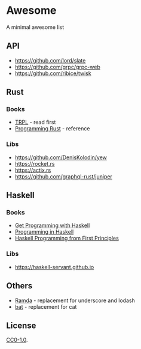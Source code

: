 # Awesome
A minimal awesome list

## API

- https://github.com/lord/slate
- https://github.com/grpc/grpc-web
- https://github.com/ribice/twisk

## Rust

### Books

- [TRPL](https://doc.rust-lang.org/book/2018-edition/index.html) - read first
- [Programming Rust](http://shop.oreilly.com/product/0636920040385.do) - reference

### Libs

- https://github.com/DenisKolodin/yew
- https://rocket.rs
- https://actix.rs
- https://github.com/graphql-rust/juniper

## Haskell

### Books

- [Get Programming with Haskell](https://www.manning.com/books/get-programming-with-haskell)
- [Programming in Haskell](http://www.cs.nott.ac.uk/~pszgmh/pih.html)
- [Haskell Programming from First Principles](http://haskellbook.com)

### Libs

- https://haskell-servant.github.io

## Others

- [Ramda](https://github.com/ramda/ramda) - replacement for underscore and lodash
- [bat](https://github.com/sharkdp/bat) - replacement for cat

## License

[CC0-1.0](https://creativecommons.org/publicdomain/zero/1.0/).

